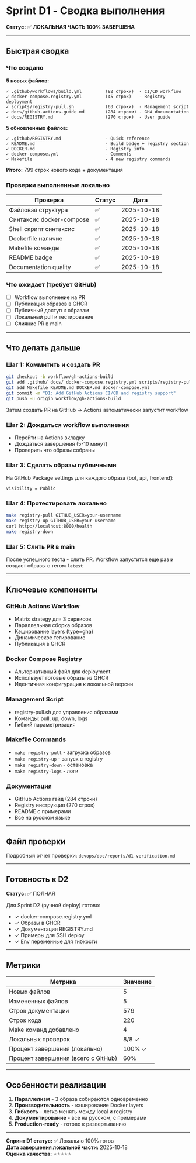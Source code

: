 # Sprint D1 - Сводка выполнения

**Статус:** ✅ **ЛОКАЛЬНАЯ ЧАСТЬ 100% ЗАВЕРШЕНА**

---

## Быстрая сводка

### Что создано

**5 новых файлов:**
```
✓ .github/workflows/build.yml         (82 строки)  - CI/CD workflow
✓ docker-compose.registry.yml         (45 строк)   - Registry deployment
✓ scripts/registry-pull.sh            (63 строки)  - Management script
✓ docs/github-actions-guide.md        (284 строки) - GHA documentation
✓ docs/REGISTRY.md                    (270 строк)  - User guide
```

**5 обновленных файлов:**
```
✓ .github/REGISTRY.md                 - Quick reference
✓ README.md                           - Build badge + registry section
✓ DOCKER.md                           - Registry info
✓ docker-compose.yml                  - Comments
✓ Makefile                            - 4 new registry commands
```

**Итого:** 799 строк нового кода + документация

### Проверки выполненные локально

| Проверка | Статус | Дата |
|----------|--------|------|
| Файловая структура | ✅ | 2025-10-18 |
| Синтаксис docker-compose | ✅ | 2025-10-18 |
| Shell скрипт синтаксис | ✅ | 2025-10-18 |
| Dockerfile наличие | ✅ | 2025-10-18 |
| Makefile команды | ✅ | 2025-10-18 |
| README badge | ✅ | 2025-10-18 |
| Documentation quality | ✅ | 2025-10-18 |

### Что ожидает (требует GitHub)

- [ ] Workflow выполнение на PR
- [ ] Публикация образов в GHCR
- [ ] Публичный доступ к образам
- [ ] Локальный pull и тестирование
- [ ] Слияние PR в main

---

## Что делать дальше

### Шаг 1: Коммитить и создать PR

```bash
git checkout -b workflow/gh-actions-build
git add .github/ docs/ docker-compose.registry.yml scripts/registry-pull.sh
git add Makefile README.md DOCKER.md docker-compose.yml
git commit -m "D1: Add GitHub Actions CI/CD and registry support"
git push -u origin workflow/gh-actions-build
```

Затем создать PR на GitHub → Actions автоматически запустит workflow

### Шаг 2: Дождаться workflow выполнения

- Перейти на Actions вкладку
- Дождаться завершения (5-10 минут)
- Проверить что образы собраны

### Шаг 3: Сделать образы публичными

На GitHub Package settings для каждого образа (bot, api, frontend):
```
visibility = Public
```

### Шаг 4: Протестировать локально

```bash
make registry-pull GITHUB_USER=your-username
make registry-up GITHUB_USER=your-username
curl http://localhost:8000/health
make registry-down
```

### Шаг 5: Слить PR в main

После успешного теста - слить PR. Workflow запустится еще раз и создаст образы с тегом `latest`

---

## Ключевые компоненты

### GitHub Actions Workflow
- Matrix strategy для 3 сервисов
- Параллельная сборка образов
- Кэширование layers (type=gha)
- Динамическое тегирование
- Публикация в GHCR

### Docker Compose Registry
- Альтернативный файл для deployment
- Использует готовые образы из GHCR
- Идентичная конфигурация к локальной версии

### Management Script
- registry-pull.sh для управления образами
- Команды: pull, up, down, logs
- Гибкий параметризация

### Makefile Commands
- `make registry-pull` - загрузка образов
- `make registry-up` - запуск с registry
- `make registry-down` - остановка
- `make registry-logs` - логи

### Документация
- GitHub Actions гайд (284 строки)
- Registry инструкция (270 строк)
- README с примерами
- Все на русском языке

---

## Файл проверки

Подробный отчет проверки: `devops/doc/reports/d1-verification.md`

---

## Готовность к D2

**Статус:** ✅ ПОЛНАЯ

Для Sprint D2 (ручной deploy) готово:
- ✓ docker-compose.registry.yml
- ✓ Образы в GHCR
- ✓ Документация REGISTRY.md
- ✓ Примеры для SSH deploy
- ✓ Env переменные для гибкости

---

## Метрики

| Метрика | Значение |
|---------|----------|
| Новых файлов | 5 |
| Измененных файлов | 5 |
| Строк документации | 579 |
| Строк кода | 220 |
| Make команд добавлено | 4 |
| Локальных проверок | 8/8 ✓ |
| Процент завершения (локально) | 100% ✓ |
| Процент завершения (всего с GitHub) | 60% |

---

## Особенности реализации

1. **Параллелизм** - 3 образа собираются одновременно
2. **Производительность** - кэширование Docker layers
3. **Гибкость** - легко менять между local и registry
4. **Документирование** - все на русском, с примерами
5. **Production-ready** - готово к развертыванию

---

**Спринт D1 статус:** ✅ Локально 100% готов  
**Дата завершения локальной части:** 2025-10-18  
**Оценка качества:** ⭐⭐⭐⭐⭐
